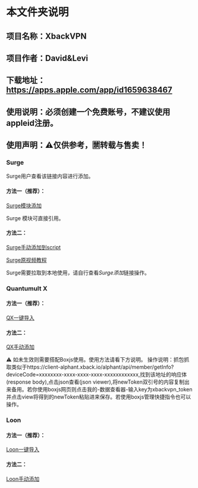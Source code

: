 # 本文件夹说明
## 项目名称：XbackVPN
## 项目作者：David&Levi
## 下载地址：https://apps.apple.com/app/id1659638467
## 使用说明：必须创建一个免费账号，不建议使用appleid注册。
## 使用声明：⚠️仅供参考，🈲️转载与售卖！

### Surge
Surge用户查看该链接内容进行添加。

#### 方法一（推荐）：
[Surge模块添加](https://raw.githubusercontent.com/czy13724/Quantumult-X/main/temporary/xbackvpn/surgexback.sgmodule)

Surge 模块可直接引用。

#### 方法二：
[Surge手动添加到script](https://raw.githubusercontent.com/czy13724/Quantumult-X/main/temporary/xbackvpn/surgexback.js)

[Surge原视频教程](https://raw.githubusercontent.com/czy13724/Quantumult-X/main/temporary/xbackvpn/Surge%E8%A7%A3%E9%94%81xbackvpn.mp4)

Surge需要拉取到本地使用，请自行查看*Surge添加*链接操作。


### Quantumult X

#### 方法一（推荐）：
[QX一键导入](https://quantumult.app/x/open-app/add-resource?remote-resource=%7B%0A%20%20%22rewrite_remote%22%20%3A%20%5B%0A%20%20%20%20%22https%3A%2F%2Fraw.githubusercontent.com%2Fczy13724%2FQuantumult-X%2Fmain%2Ftemporary%2Fxbackvpn%2FqxXback.js%2C%20update-interval%3D172800%2C%20opt-parser%3Dtrue%2C%20enabled%3Dfalse%22%0A%20%20%5D%0A%7D)

#### 方法二：
[QX手动添加](https://raw.githubusercontent.com/czy13724/Quantumult-X/main/temporary/xbackvpn/qxXback.js)  

⚠️ 如未生效则需要搭配Boxjs使用。使用方法请看下方说明。
操作说明：抓包抓取类似于https://client-alphant.xback.io/alphant/api/member/getInfo?deviceCode=xxxxxxxx-xxxx-xxxx-xxxx-xxxxxxxxxxxx,找到该地址的响应体(response body),点击json查看(json viewer),将newToken双引号的内容复制出来备用。若你使用boxjs网页则点击我的-数据查看器-输入key为xbackvpn_token并点击view将得到的newToken粘贴进来保存。若使用boxjs管理快捷指令也可以操作。

### Loon

#### 方法一（推荐）：
[Loon一键导入](https://www.nsloon.com/openloon/import?plugin=https://raw.githubusercontent.com/czy13724/Quantumult-X/main/temporary/xbackvpn/loonxbackvpn.plugin)

#### 方法二：
[Loon手动添加](https://raw.githubusercontent.com/czy13724/Quantumult-X/main/temporary/xbackvpn/loonxbackvpn.plugin)
